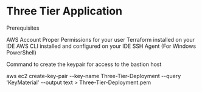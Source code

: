 <h1>Three Tier Application</h1>

 

Prerequisites

AWS Account
Proper Permissions for your user
Terraform installed on your IDE
AWS CLI installed and configured on your IDE
SSH Agent (For Windows PowerShell)




Command to create the keypair for access to the bastion host

aws ec2 create-key-pair --key-name Three-Tier-Deployment --query 'KeyMaterial' --output text > Three-Tier-Deployment.pem
